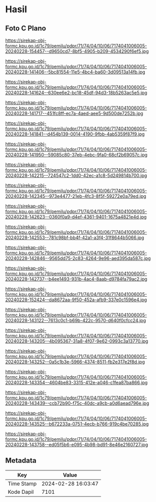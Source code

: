 # Hasil

## Foto C Plano

https://sirekap-obj-formc.kpu.go.id/1c79/pemilu/pdpr/71/74/04/10/06/7174041006005-20240228-154457--d9650cd7-8bf5-4905-b209-4534290f6ef5.jpg

https://sirekap-obj-formc.kpu.go.id/1c79/pemilu/pdpr/71/74/04/10/06/7174041006005-20240228-141406--5bc81554-11e5-4bc4-ba60-3d09513a14fb.jpg

https://sirekap-obj-formc.kpu.go.id/1c79/pemilu/pdpr/71/74/04/10/06/7174041006005-20240228-141624--630ee6e2-bc18-45df-94d3-18b5263ac5e5.jpg

https://sirekap-obj-formc.kpu.go.id/1c79/pemilu/pdpr/71/74/04/10/06/7174041006005-20240228-141717--451fc8ff-ec7a-4aed-aee5-9d500de7252b.jpg

https://sirekap-obj-formc.kpu.go.id/1c79/pemilu/pdpr/71/74/04/10/06/7174041006005-20240228-141841--d454b139-0014-4190-9fbb-4ab5359f87f9.jpg

https://sirekap-obj-formc.kpu.go.id/1c79/pemilu/pdpr/71/74/04/10/06/7174041006005-20240228-141950--59085c80-37eb-4ebc-9fa0-68cf2b69057c.jpg

https://sirekap-obj-formc.kpu.go.id/1c79/pemilu/pdpr/71/74/04/10/06/7174041006005-20240228-142215--724547c2-1dd0-42ec-a1c8-5d249814b700.jpg

https://sirekap-obj-formc.kpu.go.id/1c79/pemilu/pdpr/71/74/04/10/06/7174041006005-20240228-142345--973e4477-21eb-4fc3-8f5f-59272e0a79ed.jpg

https://sirekap-obj-formc.kpu.go.id/1c79/pemilu/pdpr/71/74/04/10/06/7174041006005-20240228-142623--0360f0a9-d4ef-4361-9401-1675a4821e4d.jpg

https://sirekap-obj-formc.kpu.go.id/1c79/pemilu/pdpr/71/74/04/10/06/7174041006005-20240228-142553--781c98bf-bb4f-42a1-a3f4-31f8644b5066.jpg

https://sirekap-obj-formc.kpu.go.id/1c79/pemilu/pdpr/71/74/04/10/06/7174041006005-20240228-142846--9565dd75-2c83-4264-9e96-aed395da587c.jpg

https://sirekap-obj-formc.kpu.go.id/1c79/pemilu/pdpr/71/74/04/10/06/7174041006005-20240228-142737--b4ee1493-931b-4ac4-8aab-d9784fa79ac2.jpg

https://sirekap-obj-formc.kpu.go.id/1c79/pemilu/pdpr/71/74/04/10/06/7174041006005-20240228-152424--da8672aa-9f50-452a-afb9-337e0c1596e4.jpg

https://sirekap-obj-formc.kpu.go.id/1c79/pemilu/pdpr/71/74/04/10/06/7174041006005-20240228-143122--7613c0c1-b69b-422c-9570-d640f0cfcc24.jpg

https://sirekap-obj-formc.kpu.go.id/1c79/pemilu/pdpr/71/74/04/10/06/7174041006005-20240228-143205--4b095367-31a8-4f07-9e62-0993c3a13770.jpg

https://sirekap-obj-formc.kpu.go.id/1c79/pemilu/pdpr/71/74/04/10/06/7174041006005-20240228-143252--0a5c1b3e-5966-4374-8511-fb2e317e2f8d.jpg

https://sirekap-obj-formc.kpu.go.id/1c79/pemilu/pdpr/71/74/04/10/06/7174041006005-20240228-143354--4604be83-3315-412e-a046-c1fea87ba866.jpg

https://sirekap-obj-formc.kpu.go.id/1c79/pemilu/pdpr/71/74/04/10/06/7174041006005-20240228-143439--ccb72b90-f75c-40dc-a9cb-a0d6aead796e.jpg

https://sirekap-obj-formc.kpu.go.id/1c79/pemilu/pdpr/71/74/04/10/06/7174041006005-20240228-143525--b672233a-0751-4ecb-b766-919c4be70285.jpg

https://sirekap-obj-formc.kpu.go.id/1c79/pemilu/pdpr/71/74/04/10/06/7174041006005-20240228-143758--ed05f5b6-e095-4b98-bd91-8e46e2160727.jpg


## Metadata

| Key        | Value               |
| ---------- | ------------------- |
| Time Stamp | 2024-02-28 16:03:47 |
| Kode Dapil | 7101                |



